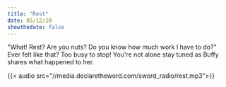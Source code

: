 ```yaml
---
title: "Rest"
date: 05/12/20
showthedate: false
---
```


"What! Rest? Are you nuts? Do you know how much work I have to do?" Ever felt like that? Too busy to stop! You're not alone stay tuned as Buffy shares what happened to her.
<!--more-->
{{< audio src="//media.declaretheword.com/sword_radio/rest.mp3">}}